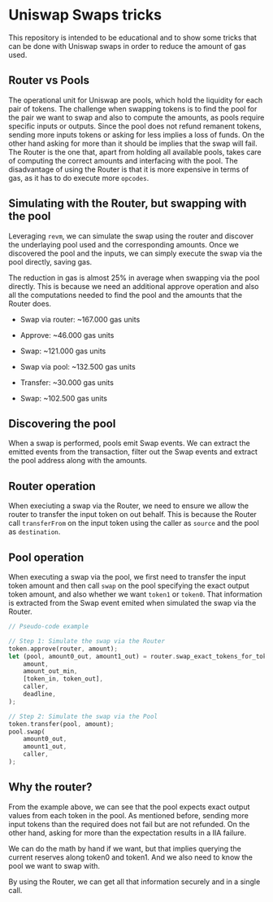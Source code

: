 # Uniswap Swaps tricks

This repository is intended to be educational and to show some tricks that can be done with Uniswap swaps in order to reduce the amount of gas used.

## Router vs Pools

The operational unit for Uniswap are pools, which hold the liquidity for each pair of tokens. The challenge when swapping tokens is to find the pool for the pair
we want to swap and also to compute the amounts, as pools require specific inputs or outputs. Since the pool does not refund remanent tokens, sending more inputs
tokens or asking for less implies a loss of funds. On the other hand asking for more than it should be implies that the swap will fail.
The Router is the one that, apart from holding all available pools, takes care of computing the correct amounts and interfacing with the pool.
The disadvantage of using the Router is that it is more expensive in terms of gas, as it has to do execute more `opcodes`.

## Simulating with the Router, but swapping with the pool

Leveraging `revm`, we can simulate the swap using the router and discover the underlaying pool used and the corresponding amounts.
Once we discovered the pool and the inputs, we can simply execute the swap via the pool directly, saving gas.

The reduction in gas is almost 25%  in average when swapping via the pool directly. This is because we need an additional approve operation and also all the
computations needed to find the pool and the amounts that the Router does.

- Swap via router: ~167.000 gas units
 - Approve: ~46.000 gas units
 - Swap: ~121.000 gas units

- Swap via pool: ~132.500 gas units
 - Transfer: ~30.000 gas units
 - Swap: ~102.500 gas units

## Discovering the pool

When a swap is performed, pools emit Swap events. We can extract the emitted events from the transaction, filter out the Swap events and extract the pool address
along with the amounts.

## Router operation

When execiuting a swap via the Router, we need to ensure we allow the router to transfer the input token on out behalf.
This is because the Router call `transferFrom` on the input token using the caller as `source` and the pool as `destination`.

## Pool operation

When executing a swap via the pool, we first need to transfer the input token amount and then call `swap` on the pool specifying the exact output token amount,
and also whether we want `token1` or `token0`. That information is extracted from the Swap event emited when simulated the swap via the Router.

```rust
// Pseudo-code example

// Step 1: Simulate the swap via the Router
token.approve(router, amount);
let (pool, amount0_out, amount1_out) = router.swap_exact_tokens_for_tokens(
    amount,
    amount_out_min,
    [token_in, token_out],
    caller,
    deadline,
);

// Step 2: Simulate the swap via the Pool
token.transfer(pool, amount);
pool.swap(
    amount0_out,
    amount1_out,
    caller,
);
```

## Why the router?

From the example above, we can see that the pool expects exact output values from each token in the pool.
As mentioned before, sending more input tokens than the required does not fail but are not refunded.
On the other hand, asking for more than the expectation results in a IIA failure.

We can do the math by hand if we want, but that implies querying the current reserves along token0 and token1.
And we also need to know the pool we want to swap with.

By using the Router, we can get all that information securely and in a single call.

